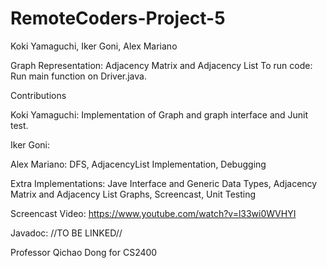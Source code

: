 # RemoteCoders-Project-5

Koki Yamaguchi, Iker Goni, Alex Mariano

Graph Representation: Adjacency Matrix and Adjacency List
To run code: Run main function on Driver.java. 

Contributions

Koki Yamaguchi: Implementation of Graph and graph interface and Junit test.

Iker Goni: 

Alex Mariano: DFS, AdjacencyList Implementation, Debugging

Extra Implementations: Jave Interface and Generic Data Types, Adjacency Matrix and Adjacency List Graphs, Screencast, Unit Testing

Screencast Video: https://www.youtube.com/watch?v=l33wi0WVHYI

Javadoc: //TO BE LINKED//

Professor Qichao Dong for CS2400
